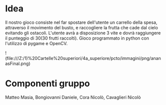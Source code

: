 # Idea
Il nostro gioco consiste nel far spostare dell'utente un carrello della spesa, attraverso il movimento del busto, e raccogliere la frutta che cade dal cielo evitando gli ostacoli. L'utente avrà a disposizione 3 vite e dovrà raggiungere il punteggio di 30(30 frutti raccolti).
Gioco programmato in python con l'utilizzo di pygame e OpenCV.







!(file:///Z:/1)%20Cartelle%20superiori/4a_superiore/pcto/immagini/png/ananasFinal.png)






# Componenti gruppo
Matteo Masia, Bongiovanni Daniele, Cora Nicolò, Cavaglieri Nicolò
